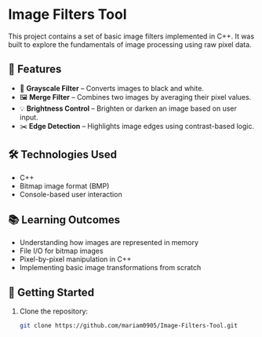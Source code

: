 # Image Filters Tool

This project contains a set of basic image filters implemented in C++. It was built to explore the fundamentals of image processing using raw pixel data.

## 🔧 Features

- 🎨 **Grayscale Filter** – Converts images to black and white.
- 🖼️ **Merge Filter** – Combines two images by averaging their pixel values.
- 💡 **Brightness Control** – Brighten or darken an image based on user input.
- ✂️ **Edge Detection** – Highlights image edges using contrast-based logic.

## 🛠️ Technologies Used

- C++
- Bitmap image format (BMP)
- Console-based user interaction

## 📚 Learning Outcomes

- Understanding how images are represented in memory
- File I/O for bitmap images
- Pixel-by-pixel manipulation in C++
- Implementing basic image transformations from scratch

## 🚀 Getting Started

1. Clone the repository:
   ```bash
   git clone https://github.com/mariam0905/Image-Filters-Tool.git
